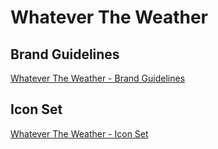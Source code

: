 # Whatever The Weather

## Brand Guidelines

[Whatever The Weather - Brand Guidelines](https://github.com/EvaMariaGarcia/whatevertheweather/blob/gh-pages/brandguidelines.pdf)

## Icon Set

[Whatever The Weather - Icon Set](https://github.com/EvaMariaGarcia/whatevertheweather/blob/gh-pages/iconset.png)
